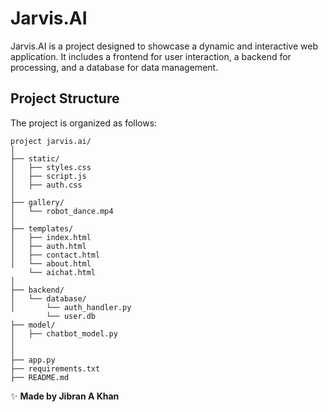 # Jarvis.AI

Jarvis.AI is a project designed to showcase a dynamic and interactive web application. It includes a frontend for user interaction, a backend for processing, and a database for data management.

## Project Structure

The project is organized as follows:

```
project jarvis.ai/
│
├── static/
│   ├── styles.css
│   ├── script.js
│   ├── auth.css
│
├── gallery/
│   └── robot_dance.mp4
│
├── templates/
│   ├── index.html
│   ├── auth.html
│   ├── contact.html
│   └── about.html
    └── aichat.html
│
├── backend/
│   └── database/
│       └── auth_handler.py
        └── user.db
├── model/
│   ├── chatbot_model.py
│
│
├── app.py
├── requirements.txt
├── README.md
```

✨ **Made by Jibran A Khan**
